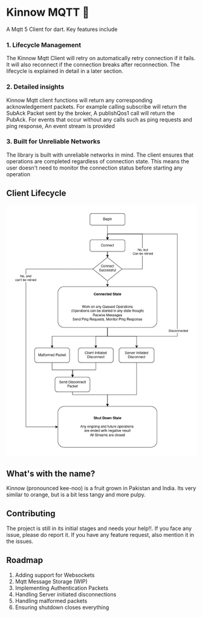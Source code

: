 # Kinnow MQTT 🍊
A Mqtt 5 Client for dart. Key features include

### 1. Lifecycle Management
The Kinnow Mqtt Client will retry on automatically retry connection if it fails. It will also reconnect if the connection breaks after reconnection. The lifecycle is explained in detail in a later section.

### 2. Detailed insights
Kinnow Mqtt client functions will return any corresponding acknowledgement packets. For example calling subscribe will return the SubAck Packet sent by the broker, A publishQos1 call will return the PubAck. For events that occur without any calls such as ping requests and ping response, An event stream is provided

### 3. Built for Unreliable Networks
The library is built with unreliable networks in mind. The client ensures that operations are completed regardless of connection state. This means the user doesn't need to monitor the connection status before starting any operation

## Client Lifecycle
![Client Lifecycle](Kinnow_Mqtt_Lifecycle.png)

## What's with the name?
Kinnow (pronounced kee-noo) is a fruit grown in Pakistan and India. Its very similar to orange, but is a bit less tangy and more pulpy.

## Contributing
The project is still in its initial stages and needs your help!!. If you face any issue, please do report it. If you have any feature request, also mention it in the issues. 

## Roadmap
1. Adding support for Websockets
2. Mqtt Message Storage (WIP)
3. Implementing Authentication Packets
4. Handling Server initiated disconnections
5. Handling malformed packets
6. Ensuring shutdown closes everything